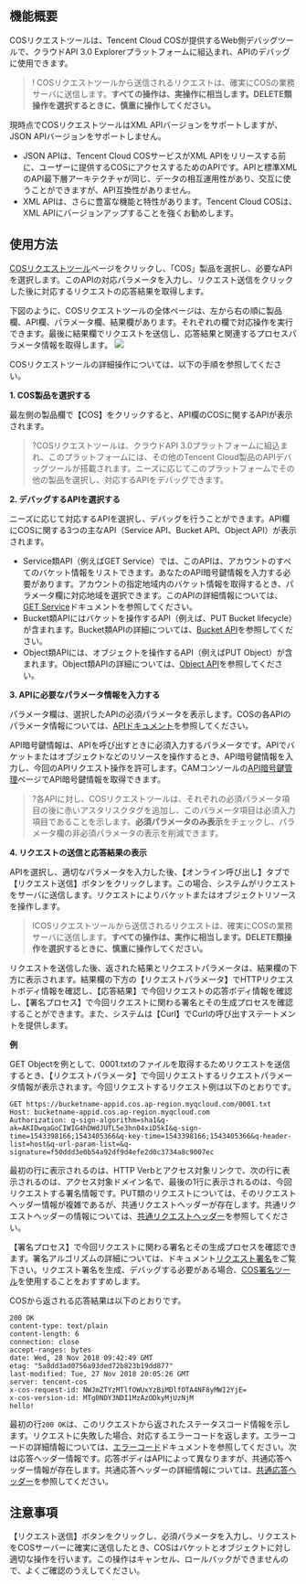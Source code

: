 ## 機能概要

COSリクエストツールは、Tencent Cloud COSが提供するWeb側デバッグツールで、クラウドAPI 3.0 Explorerプラットフォームに組込まれ、APIのデバッグに使用できます。

>! COSリクエストツールから送信されるリクエストは、確実にCOSの業務サーバに送信します。**すべての操作は、実操作に相当します。DELETE類操作を選択するときに、慎重に操作してください。**

現時点でCOSリクエストツールはXML APIバージョンをサポートしますが、JSON APIバージョンをサポートしません。
- JSON APIは、Tencent Cloud COSサービスがXML APIをリリースする前に、ユーザーに提供するCOSにアクセスするためのAPIです。APIと標準XMLのAPI最下層アーキテクチャが同じ、データの相互運用性があり、交互に使うことができますが、API互換性がありません。
- XML APIは、さらに豊富な機能と特性があります。Tencent Cloud COSは、XML APIにバージョンアップすることを強くお勧めします。

## 使用方法

[COSリクエストツール](https://console.cloud.tencent.com/api/explorer?Product=cos)ページをクリックし、「COS」製品を選択し、必要なAPIを選択します。このAPIの対応パラメータを入力し、リクエスト送信をクリックした後に対応するリクエストの応答結果を取得します。

下図のように、COSリクエストツールの全体ページは、左から右の順に製品欄、API欄、パラメータ欄、結果欄があります。それぞれの欄で対応操作を実行できます。最後に結果欄でリクエストを送信し、応答結果と関連するプロセスパラメータ情報を取得します。
![](https://main.qcloudimg.com/raw/6329b432ed56516ca311bcbe5720d13f.png)

COSリクエストツールの詳細操作については、以下の手順を参照してください。

**1. COS製品を選択する**

最左側の製品欄で【COS】をクリックすると、API欄のCOSに関するAPIが表示されます。

>?COSリクエストツールは、クラウドAPI 3.0プラットフォームに組込まれ、このプラットフォームには、その他のTencent Cloud製品のAPIデバッグツールが搭載されます。ニーズに応じてこのプラットフォームでその他の製品を選択し、対応するAPIをデバッグできます。

**2. デバッグするAPIを選択する**

ニーズに応じて対応するAPIを選択し、デバッグを行うことができます。API欄にCOSに関する3つの主なAPI（Service API、Bucket API、Object API）が表示されます。

- Service類API（例えばGET Service）では、このAPIは、アカウントのすべてのバケット情報をリストできます。あなたのAPI暗号鍵情報を入力する必要があります。アカウントの指定地域内のバケット情報を取得するとき、パラメータ欄に対応地域を選択できます。このAPIの詳細情報については、[GET Service](https://cloud.tencent.com/document/product/436/8291)ドキュメントを参照してください。
- Bucket類APIにはバケットを操作するAPI（例えば、PUT Bucket lifecycle）が含まれます。Bucket類APIの詳細については、[Bucket API](https://cloud.tencent.com/document/product/436/7731)を参照してください。
- Object類APIには、オブジェクトを操作するAPI（例えばPUT Object）が含まれます。Object類APIの詳細については、[Object API](https://cloud.tencent.com/document/product/436/7739)を参照してください。

**3. APIに必要なパラメータ情報を入力する**

パラメータ欄は、選択したAPIの必須パラメータを表示します。COSの各APIのパラメータ情報については、[APIドキュメント](https://cloud.tencent.com/document/product/436/10009)を参照してください。

API暗号鍵情報は、APIを呼び出すときに必須入力するパラメータです。APIでバケットまたはオブジェクトなどのリソースを操作するとき、API暗号鍵情報を入力し、今回のAPIリクエスト操作を許可します。CAMコンソールの[API暗号鍵管理](https://console.cloud.tencent.com/cam/capi)ページでAPI暗号鍵情報を取得できます。

>?各APIに対し、COSリクエストツールは、それぞれの必須パラメータ項目の後に赤いアスタリスクタグを追加し、このパラメータ項目は必須入力項目であることを示します。**必須パラメータのみ表示**をチェックし、パラメータ欄の非必須パラメータの表示を削減できます。

**4. リクエストの送信と応答結果の表示**

APIを選択し、適切なパラメータを入力した後、【オンライン呼び出し】タブで【リクエスト送信】ボタンをクリックします。この場合、システムがリクエストをサーバに送信します。リクエストによりバケットまたはオブジェクトリソースを操作します。

>!COSリクエストツールから送信されるリクエストは、確実にCOSの業務サーバに送信します。**すべての操作は、実作に相当します。DELETE類操作を選択するときに、慎重に操作してください。**

リクエストを送信した後、返された結果とリクエストパラメータは、結果欄の下方に表示されます。結果欄の下方の【リクエストパラメータ】でHTTPリクエストボディ情報を確認し、【応答結果】で今回リクエストの応答ボディ情報を確認し、【署名プロセス】で今回リクエストに関わる署名とその生成プロセスを確認することができます。また、システムは【Curl】でCurlの呼び出すステートメントを提供します。

**例**

GET Objectを例として、0001.txtのファイルを取得するためリクエストを送信するとき、【リクエストパラメータ】で今回リクエストするリクエストパラメータ情報が表示されます。今回リクエストするリクエスト例は以下のとおりです。

```
GET https://bucketname-appid.cos.ap-region.myqcloud.com/0001.txt
Host: bucketname-appid.cos.ap-region.myqcloud.com
Authorization: q-sign-algorithm=sha1&q-ak=AKIDwqaGoCIWIG4hDWdJUTL5e3hn04xiD5kI&q-sign-time=1543398166;1543405366&q-key-time=1543398166;1543405366&q-header-list=host&q-url-param-list=&q-signature=f50ddd3e0b54a92df9d4efe2d0c3734a8c9007ec
```

最初の行に表示されるのは、HTTP Verbとアクセス対象リンクで、次の行に表示されるのは、アクセス対象ドメイン名で、最後の1行に表示されるのは、今回リクエストする署名情報です。PUT類のリクエストについては、そのリクエストヘッダー情報が複雑であるが、共通リクエストヘッダーが存在します。共通リクエストヘッダーの情報については、[共通リクエストヘッダー](https://cloud.tencent.com/document/product/436/7728)を参照してください。

【署名プロセス】で今回リクエストに関わる署名とその生成プロセスを確認できます。署名アルゴリズムの詳細については、ドキュメント[リクエスト署名](https://intl.cloud.tencent.com/document/product/436/7778)をご覧下さい。リクエスト署名を生成、デバッグする必要がある場合、[COS署名ツール](https://cos5.cloud.tencent.com/static/cos-sign/)を使用することをおすすめします。

COSから返される応答結果は以下のとおりです。

```
200 OK
content-type: text/plain
content-length: 6
connection: close
accept-ranges: bytes
date: Wed, 28 Nov 2018 09:42:49 GMT
etag: "5a8dd3ad0756a93ded72b823b19dd877"
last-modified: Tue, 27 Nov 2018 20:05:26 GMT
server: tencent-cos
x-cos-request-id: NWJmZTYzMTlfOWUxYzBiMDlfOTA4NF8yMWI2YjE=
x-cos-version-id: MTg0NDY3NDI1MzAzODkyMjUzNjM
hello!
```

最初の行`200 OK`は、このリクエストから返されたステータスコード情報を示します。リクエストに失敗した場合、対応するエラーコードを返します。エラーコードの詳細情報については、[エラーコード](https://cloud.tencent.com/document/product/436/7730)ドキュメントを参照してください。次は応答ヘッダー情報です。応答ボディはAPIによって異なりますが、共通応答ヘッダー情報が存在します。共通応答ヘッダーの詳細情報については、[共通応答ヘッダー](https://cloud.tencent.com/document/product/436/7729)を参照してください。



## 注意事項
【リクエスト送信】ボタンをクリックし、必須パラメータを入力し、リクエストをCOSサーバーに確実に送信したとき、COSはバケットとオブジェクトに対し適切な操作を行います。この操作はキャンセル、ロールバックができませんので、よくご確認のうえしてください。
